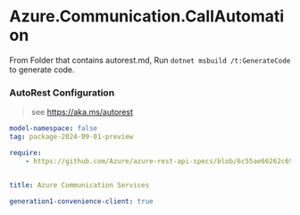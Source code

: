 # Azure.Communication.CallAutomation

From Folder that contains autorest.md, Run `dotnet msbuild /t:GenerateCode` to generate code.

### AutoRest Configuration
> see https://aka.ms/autorest

```yaml
model-namespace: false
tag: package-2024-09-01-preview

require:
    - https://github.com/Azure/azure-rest-api-specs/blob/6c55ae66262c693bca4b52a8c7d56f82b1a5accb/specification/communication/data-plane/CallAutomation/readme.md


title: Azure Communication Services

generation1-convenience-client: true
```
